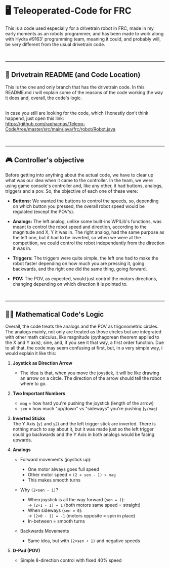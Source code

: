 # 🖥️ Teleoperated-Code for FRC 

This is a code used especially for a drivetrain robot in FRC, made in my early moments as an robots programmer, 
and has been made to work along with Hydra #9163' programming team, meaning it could, and probably will, be very different from the usual drivetrain code.

<br>

---

## 📁 Drivetrain README (and Code Location)

This is the one and only branch that has the drivetrain code. In this README.md i will explain some of the reasons of the code working the way it does and, overall, the code's logic.
<br><br>

In case you still are looking for the code, which i honestly don't think happend, just open this link: <br>
https://github.com/raphacnas/Teleop-Code/tree/master/src/main/java/frc/robot/Robot.java

<br>

---
## 🎮 Controller's objective

Before getting into anything about the actual code, we have to clear up what was our idea when it came to the controller. In the team, we were using game console's
controller and, like any other, it had buttons, analogs, triggers and a pov. So, the objective of each one of these were:

- **Buttons:** We wanted the buttons to control the speeds, so, depending on which button you pressed, the overall robot speed would be regulated (except the POV's).<br>

- **Analogs:** The left analog, unlike some built-ins WPILib's functions, was meant to control the robot speed and direction, according to the magnitude and X, Y it was in. 
The right analog, had the same purpose as the left one, but it had to be inverted, so when we were at the competition, we could control the robot independently from the direction it was in.<br>
- **Triggers:** The triggers were quite simple, the left one had to make the robot faster depending on how much you are pressing it, going backwards, and the right one did the same thing, going forward.<br>
- **POV:** The POV, as expected, would just control the motors directions, changing depending on which direction it is pointed to.

<br>

---
## 👨‍💻 Mathematical Code's Logic

Overall, the code treats the analogs and the POV as trigonometric circles. The analogs mainly, not only are treated as those circles but are integrated with other math calculus, like magnitude (pythagorean theorem applied to the X and Y axis), sine, and, if you see it that way, a first order function. Due to all that, the code may seem confusing at first, but, in a very simple way, i would explain it like this: <br>


1. **Joystick as Direction Arrow**  
   - The idea is that, when you move the joystick, it will be like drawing an arrow on a circle. The direction of the arrow should tell the robot where to go.

2. **Two Important Numbers**  
   - `mag` = how hard you're pushing the joystick (length of the arrow)
   - `sen` = how much "up/down" vs "sideways" you're pushing (`y/mag`)
  
3. **Inverted Sticks** <br>
The Y Axis (`y1` and `y2`) and the left trigger stick are inverted. There is nothing much to say about it, but it was made just so the left trigger could go backwards and the Y Axis in both analogs would be facing upwards.

4. **Analogs**  
   - Forward movements (joystick up):
     - One motor always goes full speed
     - Other motor speed = `(2 × sen - 1) × mag`
     - This makes smooth turns

   - Why `(2×sen - 1)`?  
      - When joystick is all the way forward (`sen = 1`):  
        → `(2×1 - 1) = 1` (both motors same speed = straight)
      - When sideways (`sen = 0`):  
        → `(2×0 - 1) = -1` (motors opposite = spin in place)
      - In-between = smooth turns

   - Backwards Movements  
      - Same idea, but with `(2×sen + 1)` and negative speeds

5. **D-Pad (POV)**  
   - Simple 8-direction control with fixed 40% speed
